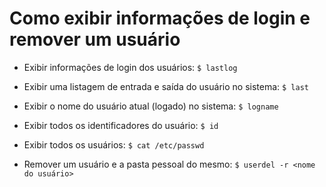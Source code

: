 # Como exibir informações de login e remover um usuário

* Exibir informações de login dos usuários: `$ lastlog`

* Exibir uma listagem de entrada e saída do usuário no sistema: `$ last`

* Exibir o nome do usuário atual (logado) no sistema: `$ logname`

* Exibir todos os identificadores do usuário: `$ id`

* Exibir todos os usuários: `$ cat /etc/passwd`

* Remover um usuário e a pasta pessoal do mesmo: `$ userdel -r <nome do usuário>`